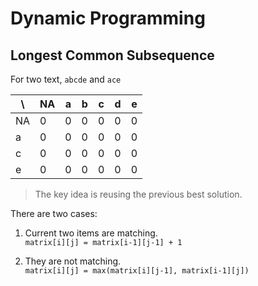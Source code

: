 # Dynamic Programming


## Longest Common Subsequence

For two text, `abcde` and `ace`

| \ |NA|a|b|c|d|e|
|---|---|---|---|---|---|---|
|NA|0|0|0|0|0|0|
|a|0|0|0|0|0|0|
|c|0|0|0|0|0|0|
|e|0|0|0|0|0|0|

> The key idea is reusing the previous best solution.

There are two cases:

1. Current two items are matching.<br>
`matrix[i][j] = matrix[i-1][j-1] + 1`

2. They are not matching.<br>
`matrix[i][j] = max(matrix[i][j-1], matrix[i-1][j])`